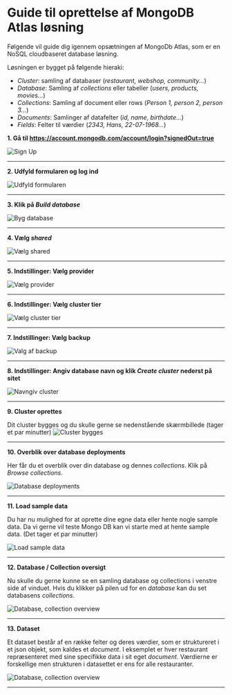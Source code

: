 # Guide til oprettelse af MongoDB Atlas løsning

Følgende vil guide dig igennem opsætningen af MongoDb Atlas, som er en NoSQL cloudbaseret database løsning.

Løsningen er bygget på følgende hieraki:
* *Cluster*: samling af databaser (*restaurant, webshop, community...*)
* *Database*: Samling af *collections* eller tabeller (*users, products, movies...*)
* *Collections*: Samling af document eller rows (*Person 1, person 2, person 3...*)
* *Documents*: Samlinger af datafelter (*id, name, birthdate...*)
* *Fields*: Felter til værdier (*2343, Hans, 22-07-1968...*)

**1. Gå til https://account.mongodb.com/account/login?signedOut=true**

![Sign Up](/guides/images/1_signup.png)
___
**2. Udfyld formularen og log ind**

![Udfyld formularen](/guides/images/2_createuser.png)
___
**3. Klik på *Build database***

![Byg database](/guides/images/3_builddatabase.png)
___
**4. Vælg *shared***

![Vælg shared](/guides/images/4_deployshared.png)
___
**5. Indstillinger: Vælg provider**

![Vælg provider](/guides/images/5_chooseprovider.png)
___
**6. Indstillinger: Vælg cluster tier**

![Vælg cluster tier](/guides/images/6_chooseclustertier.png)
___
**7. Indstillinger: Vælg backup**

![Valg af backup](/guides/images/7_additionalsettings.png)
___
**8. Indstillinger: Angiv database navn og klik *Create cluster* nederst på sitet**

![Navngiv cluster](/guides/images/8_clustername.png)
___
**9. Cluster oprettes**

Dit cluster bygges og du skulle gerne se nedenstående skærmbillede (tager et par minutter)
![Cluster bygges](/guides/images/9_buildingcluster.png)
___
**10. Overblik over database deployments**

Her får du et overblik over din database og dennes *collections*.
Klik på *Browse collections*.

![Database deployments](/guides/images/10.database_deployments.png)
___
**11. Load sample data**

Du har nu mulighed for at oprette dine egne data eller hente nogle sample data. Da vi gerne vil teste Mongo DB kan vi starte med at hente sample data. (Det tager et par minutter)

![Load sample data](/guides/images/11_load_sample_data.png)
___
**12. Database / Collection oversigt**

Nu skulle du gerne kunne se en samling database og collections i venstre side af vinduet. Hvis du klikker på pilen ud for en *database* kan du set databasens *collections*.

![Database, collection overview](/guides/images/12_db_collection_overview.png)
___
**13. Dataset**

Et dataset består af en række felter og deres værdier, som er struktureret i et json objekt, som kaldes et *document*. I eksemplet er hver restaurant repræsenteret med sine specifikke data i sit eget *document*. Værdierne er forskellige men strukturen i datasettet er ens for alle restauranter.

![Database, collection overview](/guides/images/13_dataset.png)
___

